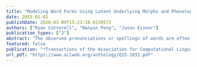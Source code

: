 ```yaml
---
title: "Modeling Word Forms Using Latent Underlying Morphs and Phonology"
date: 2015-01-01
publishDate: 2020-03-09T15:23:10.013057Z
authors: ["Ryan Cotterell", "Nanyun Peng", "Jason Eisner"]
publication_types: ["2"]
abstract: "The observed pronunciations or spellings of words are often explained as arising from the ``underlying forms″ of their morphemes. These forms are latent strings that linguists try to reconstruct by hand. We propose to reconstruct them automatically at scale, enabling generalization to new words. Given some surface word types of a concatenative language along with the abstract morpheme sequences that they express, we show how to recover consistent underlying forms for these morphemes, together with the (stochastic) phonology that maps each concatenation of underlying forms to a surface form. Our technique involves loopy belief propagation in a natural directed graphical model whose variables are unknown strings and whose conditional distributions are encoded as finite-state machines with trainable weights. We define training and evaluation paradigms for the task of surface word prediction, and report results on subsets of 7 languages."
featured: false
publication: "*Transactions of the Association for Computational Linguistics*"
url_pdf: "https://www.aclweb.org/anthology/Q15-1031.pdf"
---
```


